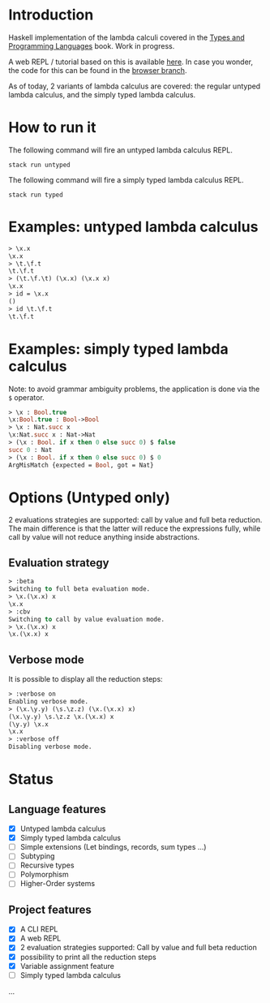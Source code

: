 # Introduction

Haskell implementation of the lambda calculi covered in the [Types and Programming Languages](https://www.cis.upenn.edu/~bcpierce/tapl/) book. Work in progress. 

A web REPL / tutorial based on this is available [here](https://vincent-prz.github.io/lambda-calculus-repl/). In case you wonder, the code for this can be found in the [browser branch](https://github.com/vincent-prz/tapl/tree/browser).

As of today, 2 variants of lambda calculus are covered: the regular untyped lambda calculus, and the simply typed lambda calculus.

# How to run it

The following command will fire an untyped lambda calculus REPL.

```
stack run untyped
```

The following command will fire a simply typed lambda calculus REPL.

```
stack run typed
```

# Examples: untyped lambda calculus

```ml
> \x.x
\x.x
> \t.\f.t
\t.\f.t
> (\t.\f.\t) (\x.x) (\x.x x)
\x.x
> id = \x.x
()
> id \t.\f.t
\t.\f.t
```

# Examples: simply typed lambda calculus

Note: to avoid grammar ambiguity problems, the application is done via the `$` operator.

```ml
> \x : Bool.true
\x:Bool.true : Bool->Bool
> \x : Nat.succ x
\x:Nat.succ x : Nat->Nat
> (\x : Bool. if x then 0 else succ 0) $ false
succ 0 : Nat
> (\x : Bool. if x then 0 else succ 0) $ 0
ArgMisMatch {expected = Bool, got = Nat}
```

# Options (Untyped only)

2 evaluations strategies are supported: call by value and full beta reduction. The main difference is that the latter will reduce the expressions fully, while call by value will not reduce anything inside abstractions.

## Evaluation strategy

```ml
> :beta
Switching to full beta evaluation mode.
> \x.(\x.x) x
\x.x
> :cbv
Switching to call by value evaluation mode.
> \x.(\x.x) x
\x.(\x.x) x
```

## Verbose mode

It is possible to display all the reduction steps:
```ml
> :verbose on
Enabling verbose mode.
> (\x.\y.y) (\s.\z.z) (\x.(\x.x) x)
(\x.\y.y) \s.\z.z \x.(\x.x) x
(\y.y) \x.x
\x.x
> :verbose off
Disabling verbose mode.
```

# Status

## Language features
 - [x] Untyped lambda calculus
 - [x] Simply typed lambda calculus
 - [ ] Simple extensions (Let bindings, records, sum types ...)
 - [ ] Subtyping
 - [ ] Recursive types
 - [ ] Polymorphism
 - [ ] Higher-Order systems

## Project features
 - [X] A CLI REPL
 - [X] A web REPL
 - [X] 2 evaluation strategies supported: Call by value and full beta reduction
 - [X] possibility to print all the reduction steps
 - [X] Variable assignment feature
 - [ ] Simply typed lambda calculus
 
 ...
